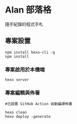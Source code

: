# Alan 部落格

隨手紀錄的程式手札


## 專案設置
```
npm install hexo-cli -g
npm install
```

### 專案啟用於本機端
```
hexo server
```

### 專案編輯與佈署
`#已設置 GitHub Action 自動編譯佈署`
```
hexo clean
hexo deploy -generate
```